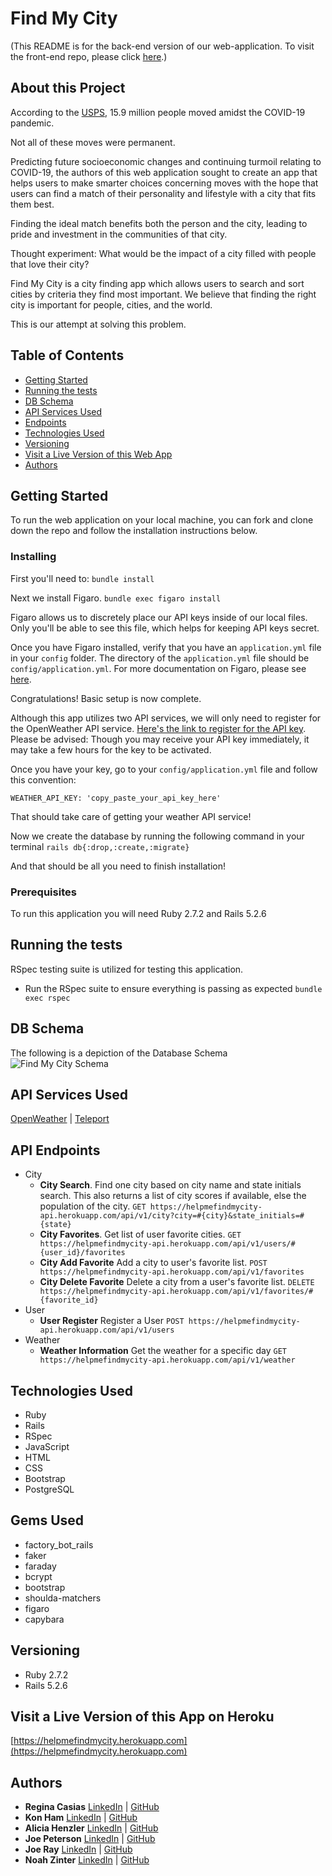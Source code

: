 # Find My City
(This README is for the back-end version of our web-application. To visit the front-end repo, please click [here](https://github.com/NoahZinter/find_my_city_fe).) 
## About this Project
According to the [USPS](https://www.mymove.com/moving/covid-19/coronavirus-moving-trends/), 15.9 million people moved amidst the COVID-19 pandemic.  

Not all of these moves were permanent. 

Predicting future socioeconomic changes and continuing turmoil relating to COVID-19, the authors of this web application sought to create an app that helps users to make smarter choices concerning moves with the hope that users can find a match of their personality and lifestyle with a city that fits them best.

Finding the ideal match benefits both the person and the city, leading to pride and investment in the communities of that city. 

Thought experiment: What would be the impact of a city filled with people that love their city?

Find My City is a city finding app which allows users to search and sort cities by criteria they find most important. We believe that finding the right city is important for people, cities, and the world. 

This is our attempt at solving this problem.
## Table of Contents
  - [Getting Started](#getting-started)
  - [Running the tests](#running-the-tests)
  - [DB Schema](#db-schema)
  - [API Services Used](#API-Services-Used)
  - [Endpoints](#endpoints)
  - [Technologies Used](#technologies-used)
  - [Versioning](#versioning)
  - [Visit a Live Version of this Web App](#Visit-a-Live-Version-of-this-App-on-Heroku)
  - [Authors](#authors)
## Getting Started
To run the web application on your local machine, you can fork and clone down the repo and follow the installation instructions below.
### Installing
First you'll need to:
`bundle install` 

Next we install Figaro.
`bundle exec figaro install`

Figaro allows us to discretely place our API keys inside of our local files. Only you'll be able to see this file, which helps for keeping API keys secret.

Once you have Figaro installed, verify that you have an `application.yml` file in your `config` folder. The directory of the `application.yml` file should be `config/application.yml`.  For more documentation on Figaro, please see [here](https://github.com/laserlemon/figaro). 

Congratulations! Basic setup is now complete. 

Although this app utilizes two API services, we will only need to register for the OpenWeather API service. [Here's  the link to register for the API key](https://home.openweathermap.org/users/sign_up). Please be advised: Though you may receive your API key immediately, it may take a few hours for the key to be activated.

Once you have your key, go to your `config/application.yml` file and follow this convention:

`WEATHER_API_KEY: 'copy_paste_your_api_key_here'`

That should take care of getting your weather API service!

Now we create the database by running the following command in your terminal
`rails db{:drop,:create,:migrate}`

And that should be all you need to finish installation!
### Prerequisites
To run this application you will need Ruby 2.7.2 and Rails 5.2.6
## Running the tests
RSpec testing suite is utilized for testing this application.
 - Run the RSpec suite to ensure everything is passing as expected
`bundle exec rspec`
## DB Schema
The following is a depiction of the Database Schema
![Find My City Schema](https://i.ibb.co/FVxtwj0/Screen-Shot-2021-08-04-at-2-48-34-PM.png)
## API Services Used
[OpenWeather](https://openweathermap.org/) |
[Teleport](https://developers.teleport.org/api/)
## API Endpoints
 - City 
   - **City Search**. Find one city based on city name and state initials search. This also returns a list of city scores if available, else the population of the city.  `GET https://helpmefindmycity-api.herokuapp.com/api/v1/city?city=#{city}&state_initials=#{state}`
   - **City Favorites**. Get list of user favorite cities. `GET https://helpmefindmycity-api.herokuapp.com/api/v1/users/#{user_id}/favorites`
   - **City Add Favorite** Add a city to user's favorite list. `POST https://helpmefindmycity-api.herokuapp.com/api/v1/favorites`
   - **City Delete Favorite** Delete a city from a user's favorite list. `DELETE https://helpmefindmycity-api.herokuapp.com/api/v1/favorites/#{favorite_id}`
 - User
   - **User Register** Register a User `POST https://helpmefindmycity-api.herokuapp.com/api/v1/users`
 - Weather
   - **Weather Information** Get the weather for a specific day `GET https://helpmefindmycity-api.herokuapp.com/api/v1/weather`

## Technologies Used
- Ruby
- Rails
- RSpec
- JavaScript
- HTML
- CSS
- Bootstrap
- PostgreSQL
## Gems Used
- factory_bot_rails
- faker
- faraday
- bcrypt
- bootstrap
- shoulda-matchers
- figaro
- capybara
## Versioning
- Ruby 2.7.2
- Rails 5.2.6
## Visit a Live Version of this App on Heroku
[https://helpmefindmycity.herokuapp.com](https://helpmefindmycity.herokuapp.com)
## Authors
- **Regina Casias**
  [LinkedIn](https://www.linkedin.com/in/regina-casias-0a6b78196/) | 
  [GitHub](https://github.com/rcasias)
- **Kon Ham**
  [LinkedIn](https://www.linkedin.com/in/kon-ham) | 
  [GitHub](https://github.com/ignored-comment)
- **Alicia Henzler**
  [LinkedIn](https://www.linkedin.com/in/alicia-henzler-265024209/) | 
  [GitHub](https://github.com/ahenzler)
- **Joe Peterson**
  [LinkedIn](https://www.linkedin.com/in/joe-peterson-14718220b/) | 
  [GitHub](https://github.com/JoePeterson51)
- **Joe Ray**
  [LinkedIn](https://www.linkedin.com/in/joe-ray-a46140192/) | 
  [GitHub](https://github.com/joeray100)
- **Noah Zinter**
  [LinkedIn](https://www.linkedin.com/in/noahzinter) | 
  [GitHub](https://github.com/NoahZinter)

